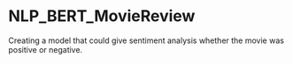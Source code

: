 # NLP_BERT_MovieReview
Creating a model that could give sentiment analysis whether the movie was positive or negative. 
